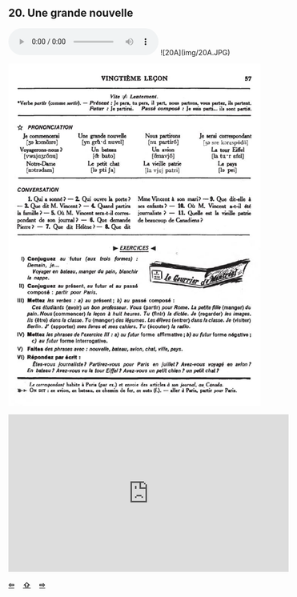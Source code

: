 ## 20. Une grande nouvelle

  <audio controls>
    <source src="sound/20A.ogg"></source>
  </audio>
![20A](img/20A.JPG)

![20B](img/20B.JPG)

<iframe width="560" height="315" src="https://www.youtube.com/embed/HycB9McWMfo" frameborder="0" allow="accelerometer; autoplay; encrypted-media; gyroscope; picture-in-picture" allowfullscreen></iframe>

<p style='font-weight:bolder'>
  <a href='19.html' title='Önceki sayfa'>⇦</a>&emsp;
  <a href='..' title='Ana sayfa'>⇧</a>&emsp;
  <a href='21.html' title='Sonraki sayfa'>⇨</a>
</p>